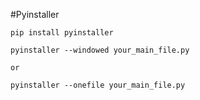 #Pyinstaller

```
pip install pyinstaller

pyinstaller --windowed your_main_file.py

or

pyinstaller --onefile your_main_file.py
```

